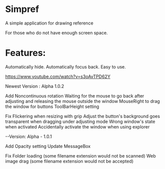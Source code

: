 # Simpref
A simple application for drawing reference 

For those who do not have enough screen space.

# Features:
  Automatically hide.
  Automatically focus back.
  Easy to use.
  
https://www.youtube.com/watch?v=s3oAvTPD62Y

Newest Version : Alpha 1.0.2

Add
	Noncontinuous rotation
	Waiting for the mouse to go back after adjusting and releasing the mouse outside the window
	MouseRight to drag the window for buttons
	ToolBarHeight setting

Fix
	Flickering when resizing with grip
	Adjust the button's background goes transparent when dragging under adjusting mode
	Wrong window's state when activated
	Accidentally  activate the window when using explorer

--Version: Alpha - 1.0.1

Add
	Opacity setting
	Update MessageBox

Fix
	Folder loading (some filename extension would not be scanned)
	Web image drag (some filename extension would not be accepted)

